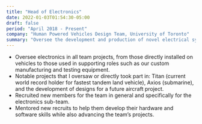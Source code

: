 ```yaml
---
title: "Head of Electronics"
date: 2022-01-03T01:54:30-05:00
draft: false
period: "April 2018 - Present"
company: "Human Powered Vehicles Design Team, University of Toronto"
summary: "Oversee the development and production of novel electrical systems to aid in the operation of our boundary pushing vehicles"
---
```


- Oversee electronics in all team projects, from those directly installed on vehicles to those used in supporting roles such as our custom manufacturing and testing equipment.
- Notable projects that I oversaw or directly took part in: Titan (current world record holder for fastest tandem land vehicle), Axios (submarine), and the development of designs for a future aircraft project.
- Recruited new members for the team in general and specifically for the electronics sub-team.
- Mentored new recruits to help them develop their hardware and software skills while also advancing the team’s projects.

